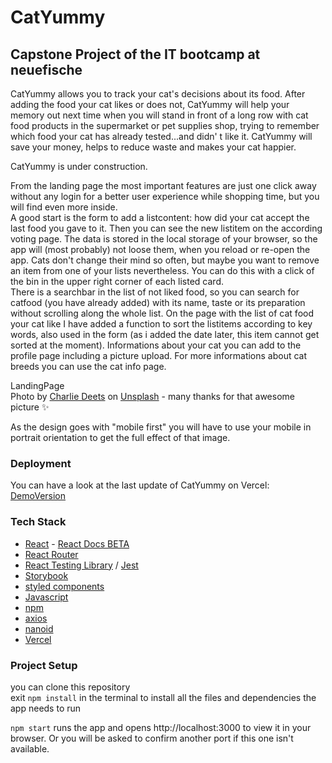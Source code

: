 # CatYummy

## Capstone Project of the IT bootcamp at neuefische

CatYummy allows you to track your cat's decisions about its food. After adding the food your cat likes or does not, CatYummy will help your memory out next time when you will stand in front of a long row with cat food products in the supermarket or pet supplies shop, trying to remember which food your cat has already tested...and didn' t like it. CatYummy will save your money, helps to reduce waste and makes your cat happier.

CatYummy is under construction.

From the landing page the most important features are just one click away without any login for a better user experience while shopping time, but you will find even more inside.  
A good start is the form to add a listcontent: how did your cat accept the last food you gave to it. Then you can see the new listitem on the according voting page. The data is stored in the local storage of your browser, so the app will (most probably) not loose them, when you reload or re-open the app. Cats don't change their mind so often, but maybe you want to remove an item from one of your lists nevertheless. You can do this with a click of the bin in the upper right corner of each listed card.  
There is a searchbar in the list of not liked food, so you can search for catfood (you have already added) with its name, taste or its preparation without scrolling along the whole list. On the page with the list of cat food your cat like I have added a function to sort the listitems according to key words, also used in the form (as i added the date later, this item cannot get sorted at the moment). Informations about your cat you can add to the profile page including a picture upload. For more informations about cat breeds you can use the cat info page.

LandingPage  
Photo by [Charlie Deets](https://unsplash.com/@charliedeets?utm_source=unsplash&utm_medium=referral&utm_content=creditCopyText) on [Unsplash](https://unsplash.com/@charliedeets?utm_source=unsplash&utm_medium=referral&utm_content=creditCopyText) - many thanks for that awesome picture :sparkles:

As the design goes with "mobile first" you will have to use your mobile in portrait orientation to get the full effect of that image.

### Deployment

You can have a look at the last update of CatYummy on Vercel: [DemoVersion](https://capstone-project-catyummy.vercel.app/)

### Tech Stack

- [React](https://reactjs.org/) - [React Docs BETA](https://beta.reactjs.org/)
- [React Router](https://reactrouter.com/)
- [React Testing Library](https://testing-library.com/docs/react-testing-library/intro/) / [Jest](https://jestjs.io/)
- [Storybook](https://storybook.js.org/)
- [styled components](https://styled-components.com/)
- [Javascript](https://developer.mozilla.org/en-US/docs/Web/JavaScript#tutorials)
- [npm](https://www.npmjs.com/package/npm)
- [axios](https://axios-http.com/)
- [nanoid](https://www.npmjs.com/package/nanoid)
- [Vercel](https://vercel.com)

### Project Setup

you can clone this repository  
exit `npm install` in the terminal to install all the files and dependencies the app needs to run

`npm start` runs the app and opens http://localhost:3000 to view it in your browser. Or you will be asked to confirm another port if this one isn't available.
